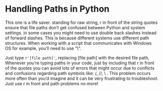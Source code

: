 # Handling Paths in Python

This one is a life saver. standing for raw string, r in front of the string quotes ensure that file paths don’t get confused between Python and system settings.
 in some cases you might need to use double back slashes instead of forward slashes. This is because different systems use different path structures. When working with a script that communicates with Windows OS for example, you’ll need to use “\\“.

Just type `r'[file path]'`, replacing [file path] with the desired file path, Whenever you’re typing paths in your code, just by including that r in front of the quotes you can avoid lots of errors that might occur due to conflicts and confusions regarding path symbols like: /, //, \ . This problem occurs more often than you’d imagine and it can be very frustrating to troubleshoot. Just use r in front and path problems no more!
